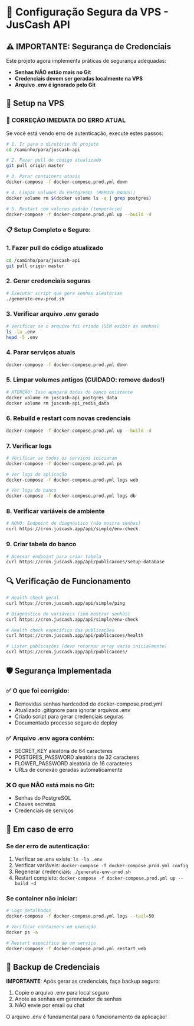 # 🔐 Configuração Segura da VPS - JusCash API

## ⚠️ IMPORTANTE: Segurança de Credenciais

Este projeto agora implementa práticas de segurança adequadas:
- **Senhas NÃO estão mais no Git**
- **Credenciais devem ser geradas localmente na VPS**
- **Arquivo .env é ignorado pelo Git**

## 🚀 Setup na VPS

### 🚨 **CORREÇÃO IMEDIATA DO ERRO ATUAL**

Se você está vendo erro de autenticação, execute estes passos:

```bash
# 1. Ir para o diretório do projeto
cd /caminho/para/juscash-api

# 2. Fazer pull do código atualizado
git pull origin master

# 3. Parar containers atuais
docker-compose -f docker-compose.prod.yml down

# 4. Limpar volumes do PostgreSQL (REMOVE DADOS!)
docker volume rm $(docker volume ls -q | grep postgres)

# 5. Restart com valores padrão (temporário)
docker-compose -f docker-compose.prod.yml up --build -d
```

### 📋 **Setup Completo e Seguro:**

### 1. Fazer pull do código atualizado
```bash
cd /caminho/para/juscash-api
git pull origin master
```

### 2. Gerar credenciais seguras
```bash
# Executar script que gera senhas aleatórias
./generate-env-prod.sh
```

### 3. Verificar arquivo .env gerado
```bash
# Verificar se o arquivo foi criado (SEM exibir as senhas)
ls -la .env
head -5 .env
```

### 4. Parar serviços atuais
```bash
docker-compose -f docker-compose.prod.yml down
```

### 5. Limpar volumes antigos (CUIDADO: remove dados!)
```bash
# ATENÇÃO: Isso apagará dados do banco existente
docker volume rm juscash-api_postgres_data
docker volume rm juscash-api_redis_data
```

### 6. Rebuild e restart com novas credenciais
```bash
docker-compose -f docker-compose.prod.yml up --build -d
```

### 7. Verificar logs
```bash
# Verificar se todos os serviços iniciaram
docker-compose -f docker-compose.prod.yml ps

# Ver logs da aplicação
docker-compose -f docker-compose.prod.yml logs web

# Ver logs do banco
docker-compose -f docker-compose.prod.yml logs db
```

### 8. Verificar variáveis de ambiente
```bash
# NOVO: Endpoint de diagnóstico (não mostra senhas)
curl https://cron.juscash.app/api/simple/env-check
```

### 9. Criar tabela do banco
```bash
# Acessar endpoint para criar tabela
curl https://cron.juscash.app/api/publicacoes/setup-database
```

## 🔍 Verificação de Funcionamento

```bash
# Health check geral
curl https://cron.juscash.app/api/simple/ping

# Diagnóstico de variáveis (sem mostrar senhas)
curl https://cron.juscash.app/api/simple/env-check

# Health check específico das publicações
curl https://cron.juscash.app/api/publicacoes/health

# Listar publicações (deve retornar array vazio inicialmente)
curl https://cron.juscash.app/api/publicacoes/
```

## 🛡️ Segurança Implementada

### ✅ O que foi corrigido:
- Removidas senhas hardcoded do docker-compose.prod.yml
- Atualizado .gitignore para ignorar arquivos .env
- Criado script para gerar credenciais seguras
- Documentado processo seguro de deploy

### ✅ Arquivo .env agora contém:
- SECRET_KEY aleatória de 64 caracteres
- POSTGRES_PASSWORD aleatória de 32 caracteres  
- FLOWER_PASSWORD aleatória de 16 caracteres
- URLs de conexão geradas automaticamente

### ❌ O que NÃO está mais no Git:
- Senhas do PostgreSQL
- Chaves secretas
- Credenciais de serviços

## 🚨 Em caso de erro

### Se der erro de autenticação:
1. Verificar se .env existe: `ls -la .env`
2. Verificar variáveis: `docker-compose -f docker-compose.prod.yml config`
3. Regenerar credenciais: `./generate-env-prod.sh`
4. Restart completo: `docker-compose -f docker-compose.prod.yml up --build -d`

### Se container não iniciar:
```bash
# Logs detalhados
docker-compose -f docker-compose.prod.yml logs --tail=50

# Verificar containers em execução
docker ps -a

# Restart específico de um serviço
docker-compose -f docker-compose.prod.yml restart web
```

## 📝 Backup de Credenciais

**IMPORTANTE**: Após gerar as credenciais, faça backup seguro:

1. Copie o arquivo .env para local seguro
2. Anote as senhas em gerenciador de senhas
3. NÃO envie por email ou chat

O arquivo .env é fundamental para o funcionamento da aplicação!